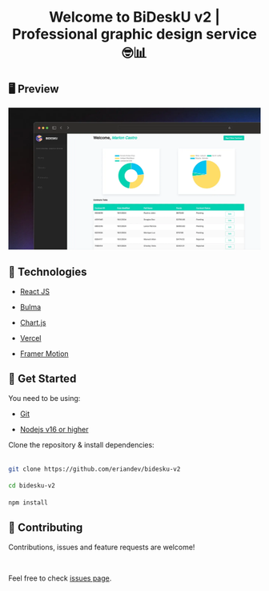 <h1 align="center">
  Welcome to BiDeskU v2 | Professional graphic design service 🤓📊
</h1>

## 🖥️ Preview
<img src="public/bidesku.webp"/>

## 🦾 Technologies

- [React JS](https://es.reactjs.org/)

- [Bulma](https://bulma.io/documentation/)

- [Chart.js](https://www.chartjs.org/)

- [Vercel](https://vercel.com/)

- [Framer Motion](https://www.framer.com/motion/)

## 🚀 Get Started

You need to be using:

- [Git](https://git-scm.com/downloads)

- [Nodejs v16 or higher](https://nodejs.org/es/download/)

Clone the repository & install dependencies:

```bash

git clone https://github.com/eriandev/bidesku-v2

cd bidesku-v2

npm install

```

## 🤝 Contributing

Contributions, issues and feature requests are welcome!

<br />

Feel free to check [issues page](https://github.com/MGeovany/bidesku-v2/issues).
